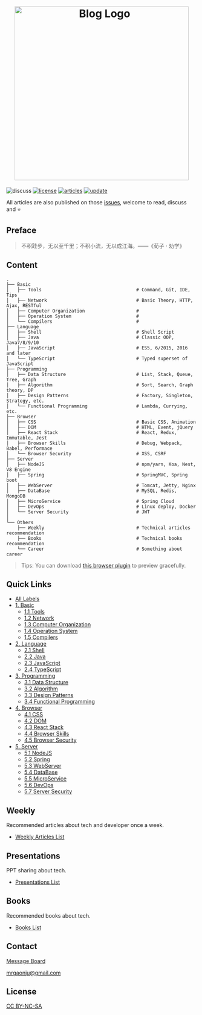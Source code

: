 <h1 align="center">
    <img width="460" src="https://github.com/muwenzi/Program-Blog/blob/next/resource/img/logo.svg" alt="Blog Logo">
</h1>

![discuss][discuss-image]
[![license][license-image]][license-url]
[![articles][articles-image]][articles-url]
[![update][update-image]][update-url]

All articles are also published on those [issues][articles-url], welcome to read, discuss and :star:

## Preface

> 不积跬步，无以至千里；不积小流，无以成江海。——《荀子 · 劝学》

## Content

```text
.
├── Basic
│   ├── Tools                                   # Command, Git, IDE, Tips
│   ├── Network                                 # Basic Theory, HTTP, Ajax, RESTful
│   ├── Computer Organization                   # 
│   ├── Operation System                        # 
│   └── Compilers                               # 
├── Language
│   ├── Shell                                   # Shell Script
│   ├── Java                                    # Classic OOP, Java7/8/9/10
│   ├── JavaScript                              # ES5, 6/2015, 2016 and later
│   └── TypeScript                              # Typed superset of JavaScript
├── Programming
│   ├── Data Structure                          # List, Stack, Queue, Tree, Graph
│   ├── Algorithm                               # Sort, Search, Graph theory, DP
│   ├── Design Patterns                         # Factory, Singleton, Strategy, etc.
│   └── Functional Programming                  # Lambda, Currying, etc.
├── Browser
│   ├── CSS                                     # Basic CSS, Animation
│   ├── DOM                                     # HTML, Event, jQuery
│   ├── React Stack                             # React, Redux, Immutable, Jest
│   ├── Browser Skills                          # Debug, Webpack, Babel, Performace
│   └── Browser Security                        # XSS, CSRF
├── Server
│   ├── NodeJS                                  # npm/yarn, Koa, Nest, V8 Engine
│   ├── Spring                                  # SpringMVC, Spring boot
│   ├── WebServer                               # Tomcat, Jetty, Nginx
│   ├── DataBase                                # MySQL, Redis, MongoDB
│   ├── MicroService                            # Spring Cloud
│   ├── DevOps                                  # Linux deploy, Docker
│   └── Server Security                         # JWT
│
└── Others
    ├── Weekly                                  # Technical articles recommendation
    ├── Books                                   # Technical books recommendation
    └── Career                                  # Something about career
```

> Tips: You can download [this browser plugin][octotree-url] to preview gracefully.

## Quick Links

- [All Labels][labels-url]
- [1. Basic][1-url]
  - [1.1 Tools][1.1-url]
  - [1.2 Network][1.2-url]
  - [1.3 Computer Organization][1.3-url]
  - [1.4 Operation System][1.4-url]
  - [1.5 Compilers][1.5-url]
- [2. Language][2-url]
  - [2.1 Shell][2.1-url]
  - [2.2 Java][2.2-url]
  - [2.3 JavaScript][2.3-url]
  - [2.4 TypeScript][2.4-url]
- [3. Programming][3-url]
  - [3.1 Data Structure][3.1-url]
  - [3.2 Algorithm][3.2-url]
  - [3.3 Design Patterns][3.3-url]
  - [3.4 Functional Programming][3.4-url]
- [4. Browser][4-url]
  - [4.1 CSS][4.1-url]
  - [4.2 DOM][4.2-url]
  - [4.3 React Stack][4.3-url]
  - [4.4 Browser Skills][4.4-url]
  - [4.5 Browser Security][4.5-url]
- [5. Server][5-url]
  - [5.1 NodeJS][5.1-url]
  - [5.2 Spring][5.2-url]
  - [5.3 WebServer][5.3-url]
  - [5.4 DataBase][5.4-url]
  - [5.5 MicroService][5.5-url]
  - [5.6 DevOps][5.6-url]
  - [5.7 Server Security][5.7-url]

## Weekly

Recommended articles about tech and developer once a week.

- [Weekly Articles List][weekly-url]

## Presentations

PPT sharing about tech.

- [Presentations List][presentations-url]

## Books

Recommended books about tech.

- [Books List][books-url]

## Contact

[Message Board][message-board-url]

mrgaonju@gmail.com

## License

[CC BY-NC-SA][license-url]

[license-image]: https://img.shields.io/badge/license-CC%20BY--NC--SA-green.svg?style=flat-square
[discuss-image]: https://img.shields.io/badge/discuss-welcome-brightgreen.svg?style=flat-square
[articles-image]: https://img.shields.io/github/issues/muwenzi/program-blog.svg?style=flat-square&label=articles
[update-image]: https://img.shields.io/github/last-commit/muwenzi/program-blog.svg?style=flat-square&label=update

[license-url]: https://creativecommons.org/licenses/by-nc-sa/4.0/deed.zh
[english-url]: https://github.com/muwenzi/Program-Blog/tree/english
[articles-url]: https://github.com/muwenzi/Program-Blog/issues
[update-url]: https://github.com/muwenzi/Program-Blog/commits/master
[octotree-url]: https://github.com/buunguyen/octotree
[message-board-url]: https://github.com/muwenzi/Program-Blog/issues/91
[labels-url]: https://github.com/muwenzi/Program-Blog/labels
[weekly-url]: https://github.com/muwenzi/Program-Blog/issues?q=is%3Aissue+is%3Aopen+label%3Aweekly
[books-url]: https://github.com/muwenzi/Program-Blog/labels/Books
[presentations-url]: https://github.com/muwenzi/Program-Blog/labels/Presentations

[1-url]: https://github.com/muwenzi/Program-Blog/blob/master/1.%20Basic/index.md
[2-url]: https://github.com/muwenzi/Program-Blog/blob/master/2.%20Language/index.md
[3-url]: https://github.com/muwenzi/Program-Blog/blob/master/3.%20Programming/index.md
[4-url]: https://github.com/muwenzi/Program-Blog/blob/master/4.%20Client/index.md
[5-url]: https://github.com/muwenzi/Program-Blog/blob/master/5.%20Server/index.md

[1.1-url]: https://github.com/muwenzi/Program-Blog/labels/1.1%20Tools
[1.2-url]: https://github.com/muwenzi/Program-Blog/labels/1.2%20Network
[1.3-url]: https://github.com/muwenzi/Program-Blog/labels/1.3%20Computer%20Organization
[1.4-url]: https://github.com/muwenzi/Program-Blog/labels/1.4%20Operation%20System
[1.5-url]: https://github.com/muwenzi/Program-Blog/labels/1.5%20Compilers
[2.1-url]: https://github.com/muwenzi/Program-Blog/labels/2.1%20Shell
[2.2-url]: https://github.com/muwenzi/Program-Blog/labels/2.2%20Java
[2.3-url]: https://github.com/muwenzi/Program-Blog/labels/2.3%20JavaScript
[2.4-url]: https://github.com/muwenzi/Program-Blog/labels/2.4%20TypeScript
[3.1-url]: https://github.com/muwenzi/Program-Blog/labels/3.1%20Data%20Structure
[3.2-url]: https://github.com/muwenzi/Program-Blog/labels/3.2%20Algorithm
[3.3-url]: https://github.com/muwenzi/Program-Blog/labels/3.3%20Design%20Patterns
[3.4-url]: https://github.com/muwenzi/Program-Blog/labels/3.4%20Functional%20Programming
[4.1-url]: https://github.com/muwenzi/Program-Blog/labels/4.1%20CSS
[4.2-url]: https://github.com/muwenzi/Program-Blog/labels/4.2%20DOM
[4.3-url]: https://github.com/muwenzi/Program-Blog/labels/4.3%20React%20Stack
[4.4-url]: https://github.com/muwenzi/Program-Blog/labels/4.4%20Browser%20Skills
[4.5-url]: https://github.com/muwenzi/Program-Blog/labels/4.5%20Browser%20Security
[5.1-url]: https://github.com/muwenzi/Program-Blog/labels/5.1%20NodeJS
[5.2-url]: https://github.com/muwenzi/Program-Blog/labels/5.2%20Spring
[5.3-url]: https://github.com/muwenzi/Program-Blog/labels/5.3%20WebServer
[5.4-url]: https://github.com/muwenzi/Program-Blog/labels/5.4%20DataBase
[5.5-url]: https://github.com/muwenzi/Program-Blog/labels/5.5%20MicroService
[5.6-url]: https://github.com/muwenzi/Program-Blog/labels/5.6%20DevOps
[5.7-url]: https://github.com/muwenzi/Program-Blog/labels/5.7%20Server%20Security